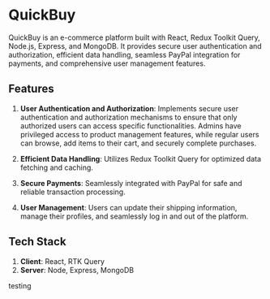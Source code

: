 # QuickBuy

QuickBuy is an e-commerce platform built with React, Redux Toolkit Query, Node.js, Express, and MongoDB. It provides secure user authentication and authorization, efficient data handling, seamless PayPal integration for payments, and comprehensive user management features.

## Features

1. **User Authentication and Authorization**: Implements secure user authentication and authorization mechanisms to ensure that only authorized users can access specific functionalities. Admins have privileged access to product management features, while regular users can browse, add items to their cart, and securely complete purchases.

2. **Efficient Data Handling**: Utilizes Redux Toolkit Query for optimized data fetching and caching.

3. **Secure Payments**: Seamlessly integrated with PayPal for safe and reliable transaction processing.

4. **User Management**: Users can update their shipping information, manage their profiles, and seamlessly log in and out of the platform.

## Tech Stack

1. **Client**: React, RTK Query
2. **Server**: Node, Express, MongoDB

testing